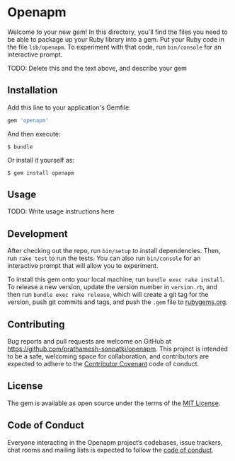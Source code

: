 # Openapm

Welcome to your new gem! In this directory, you'll find the files you need to be able to package up your Ruby library into a gem. Put your Ruby code in the file `lib/openapm`. To experiment with that code, run `bin/console` for an interactive prompt.

TODO: Delete this and the text above, and describe your gem

## Installation

Add this line to your application's Gemfile:

```ruby
gem 'openapm'
```

And then execute:

    $ bundle

Or install it yourself as:

    $ gem install openapm

## Usage

TODO: Write usage instructions here

## Development

After checking out the repo, run `bin/setup` to install dependencies. Then, run `rake test` to run the tests. You can also run `bin/console` for an interactive prompt that will allow you to experiment.

To install this gem onto your local machine, run `bundle exec rake install`. To release a new version, update the version number in `version.rb`, and then run `bundle exec rake release`, which will create a git tag for the version, push git commits and tags, and push the `.gem` file to [rubygems.org](https://rubygems.org).

## Contributing

Bug reports and pull requests are welcome on GitHub at https://github.com/prathamesh-sonpatki/openapm. This project is intended to be a safe, welcoming space for collaboration, and contributors are expected to adhere to the [Contributor Covenant](http://contributor-covenant.org) code of conduct.

## License

The gem is available as open source under the terms of the [MIT License](https://opensource.org/licenses/MIT).

## Code of Conduct

Everyone interacting in the Openapm project’s codebases, issue trackers, chat rooms and mailing lists is expected to follow the [code of conduct](https://github.com/prathamesh-sonpatki/openapm/blob/master/CODE_OF_CONDUCT.md).

